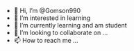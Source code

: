 - 👋 Hi, I’m @Gomson990
- 👀 I’m interested in learning
- 🌱 I’m currently learning and am student
- 💞️ I’m looking to collaborate on ...
- 📫 How to reach me ...

<!---
Gomson990/Gomson990 is a ✨ special ✨ repository because its `README.md` (this file) appears on your GitHub profile.
You can click the Preview link to take a look at your changes.
--->
